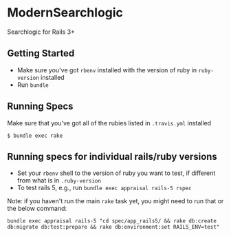 # ModernSearchlogic

Searchlogic for Rails 3+

## Getting Started

- Make sure you've got `rbenv` installed with the version of ruby in `ruby-version` installed
- Run `bundle`

## Running Specs

Make sure that you've got all of the rubies listed in `.travis.yml` installed

```
$ bundle exec rake
```

## Running specs for individual rails/ruby versions

- Set your `rbenv` shell to the version of ruby you want to test, if different from what is in `.ruby-version`
- To test rails 5, e.g., run `bundle exec appraisal rails-5 rspec`

Note: if you haven't run the main `rake` task yet, you might need to run that or the below command:

```
bundle exec appraisal rails-5 "cd spec/app_rails5/ && rake db:create db:migrate db:test:prepare && rake db:environment:set RAILS_ENV=test"
```
